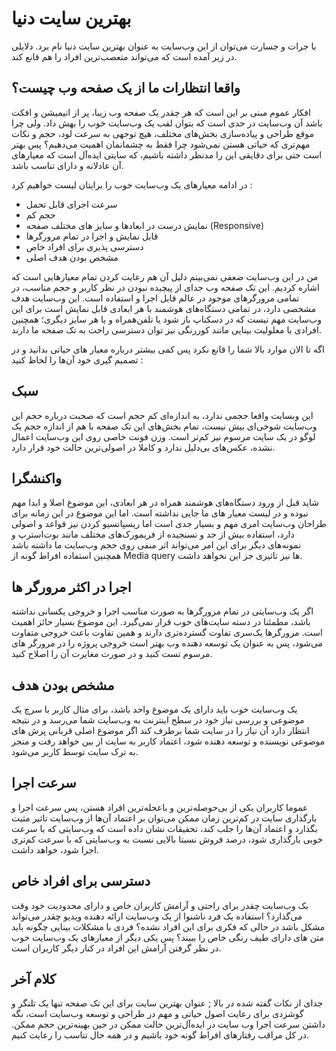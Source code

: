# بهترین سایت دنیا

با جرات و جسارت می‌توان از این وب‌سایت به عنوان بهترین سایت دنیا نام برد.
دلایلی در زیر آمده است که می‌تواند متعصب‌ترین افراد را هم قانع کند.

## واقعا انتظارات ما از یک صفحه وب چیست؟

افکار عموم مبنی بر این است که هر چقدر یک صفحه وب زیبا، پر از انیمیشن و افکت باشد آن وب‌سایت در حدی است که بتوان لقب یک وب‌سایت خوب را بهش داد. ولی چرا موقع طراحی و پیاده‌سازی بخش‌های مختلف، هیچ توجهی به سرعت لود، حجم و نکات مهم‌تری که حیاتی هستن نمی‌شود چرا فقط به چشمانمان اهمیت می‌دهیم؟ پس بهتر است حتی برای دقایقی این را مدنظر داشته باشیم، که سایتی ایده‌آل است که معیار‌های آن عادلانه و دارای تناسب باشد.

در ادامه معیار‌های یک وب‌سایت خوب را برایتان لیست خواهیم کرد :

- سرعت اجرای قابل تحمل
- حجم کم
- نمایش درست در ابعاد‌ها و سایز های مختلف صفحه (Responsive)
- قابل نمایش و اجرا در تمام مرورگر‌ها
- دسترسی پذیری برای افراد خاص
- مشخص بودن هدف اصلی

من در این وب‌سایت ضعفی نمی‌بینم دلیل‌ آن هم رعایت کردن تمام معیار‌هایی است که اشاره کردیم. این تک صفحه وب جدای از پیچیده نبودن در نظر کاربر و حجم مناسب، در تمامی مرورگر‌های موجود در عالم قابل اجرا و استفاده است. این وب‌سایت هدف مشخصی دارد، در تمامی دستگاه‌های هوشمند با هر ابعادی قابل نمایش است برای این وب‌سایت مهم نیست که در دسکتاپ باز شود یا تلفن‌همراه و یا هر سایز دیگری؛ همچنین افرادی با معلولیت بینایی مانند کوررنگی نیز توان دسترسی راحت به تک صفحه ما دارند.

اگه تا الان موارد بالا شما را قانع نکرد پس کمی بیشتر درباره معیار های حیاتی بدانید و در تصمیم گیری خود آن‌ها را لحاظ کنید :


## سبک

این وبسایت واقعا حجمی ندارد، به اندازه‌ای کم حجم است که صحبت درباره حجم این وب‌سایت شوخی‌ای بیش نیست، تمام بخش‌های این تک صفحه با‌ هم از اندازه حجم یک لوگو در یک سایت مرسوم نیز کم‌تر است. وزن فونت خاصی روی این وب‌سایت اعمال نشده، عکس‌های بی‌دلیل ندارد و کاملا در اصولی‌ترین حالت خود قرار دارد.



## واکنشگرا

شاید قبل از ورود دستگاه‌های هوشمند همراه در هر ابعادی،  این موضوع اصلا و ابدا مهم نبوده و در لیست معیار های ما جایی نداشته است. اما این موضوع در این زمانه برای طراحان وب‌سایت امری مهم و بسیار جدی است اما ریسپانسیو کردن نیز قواعد و اصولی دارد، استفاده بیش از حد و نسنجیده از فریمورک‌های مختلف مانند بوت‌استرپ و نمونه‌های دیگر برای این امر می‌تواند اثر منفی روی حجم وب‌سایت ما داشته باشد همچنین استفاده افراط گونه از Media query ها نیز تاثیری جز این نخواهد داشت.


## اجرا در اکثر مرورگر ها

اگر یک وب‌سایتی در تمام مرورگر‌ها به صورت مناسب اجرا و خروجی یکسانی نداشته باشد، مطمئنا در دسته سایت‌های خوب قرار نمی‌گیرد. این موضوع بسیار حائز اهمیت است. مرورگر‌ها یک‌سری تفاوت گسترده‌تری دارند و همین تفاوت باعث خروجی متفاوت می‌شود، پس به عنوان یک توسعه دهنده وب بهتر است خروجی پروژه را در مرورگر های مرسوم تست کنید و در صورت مغایرت آن را اصلاح کنید.


## مشخص بودن هدف

یک وب‌سایت خوب باید دارای یک موضوع واحد باشد، برای مثال کاربر با سرچ یک موضوعی و بررسی نیاز خود در سطح اینترنت به وب‌سایت شما می‌رسد و در نتیجه انتظار دارد آن نیاز را در سایت‌ شما برطرف کند اگر موضوع اصلی قربانی پرش های موضوعی نویسنده و توسعه دهنده شود، اعتماد کاربر به سایت از بین خواهد رفت و منجر به ترک سایت توسط کاربر می‌شود.

## سرعت اجرا

عموما کاربران یکی از بی‌حوصله‌ترین و باعجله‌ترین افراد هستن، پس سرعت اجرا و بارگذاری سایت در کم‌ترین زمان ممکن می‌توان بر اعتماد آن‌ها از وب‌سایت تاثیر مثبت بگذارد و اعتماد آن‌ها را جلب کند، تحقیقات نشان داده است که وب‌سایتی که با سرعت خوبی بارگذاری شود، درصد فروش نسبتا بالایی نسبت به وب‌سایتی که با سرعت کم‌تری اجرا شود، خواهد داشت.


## دسترسی برای افراد خاص

بک وب‌سایت چقدر برای راحتی و آرامش کاربران خاص و دارای محدودیت خود وقت می‌گذارد؟ استفاده یک فرد ناشنوا از یک وب‌سایت ارائه دهنده ویدیو چقدر می‌تواند مشکل باشد در حالی که فکری برای این افراد نشده؟ فردی با مشکلات بینایی چگونه باید متن های دارای طیف رنگی خاص را ببیند؟ پس یکی دیگر از معیار‌های یک وب‌سایت خوب در نظر گرفتن آرامش این افراد در کنار دیگر کاربران است.


## کلام آخر

جدای از نکات گفته شده در بالا ; عنوان بهترین سایت برای این تک صفحه تنها یک تلنگر و گوشزدی برای رعایت اصول حیاتی و مهم در طراحی و توسعه وب‌سایت است، نگه‌ داشتن سرعت اجرا وب سایت در ایده‌آل‌ترین حالت ممکن در حین بهینه‌ترین حجم ممکن. در کل مراقب رفتار‌های افراط گونه خود باشیم و در همه حال تناسب را رعایت کنیم.
